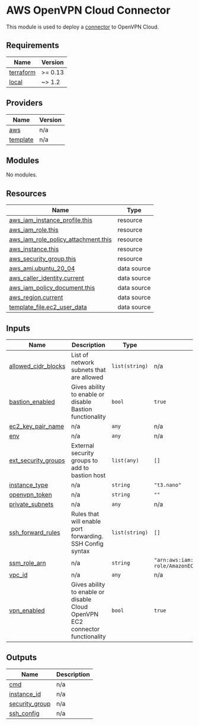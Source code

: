 # AWS OpenVPN Cloud Connector
This module is used to deploy a [connector](https://openvpn.net/cloud-docs/connector/) to OpenVPN Cloud.

## Requirements

| Name | Version |
|------|---------|
| <a name="requirement_terraform"></a> [terraform](#requirement\_terraform) | >= 0.13 |
| <a name="requirement_local"></a> [local](#requirement\_local) | ~> 1.2 |

## Providers

| Name | Version |
|------|---------|
| <a name="provider_aws"></a> [aws](#provider\_aws) | n/a |
| <a name="provider_template"></a> [template](#provider\_template) | n/a |

## Modules

No modules.

## Resources

| Name | Type |
|------|------|
| [aws_iam_instance_profile.this](https://registry.terraform.io/providers/hashicorp/aws/latest/docs/resources/iam_instance_profile) | resource |
| [aws_iam_role.this](https://registry.terraform.io/providers/hashicorp/aws/latest/docs/resources/iam_role) | resource |
| [aws_iam_role_policy_attachment.this](https://registry.terraform.io/providers/hashicorp/aws/latest/docs/resources/iam_role_policy_attachment) | resource |
| [aws_instance.this](https://registry.terraform.io/providers/hashicorp/aws/latest/docs/resources/instance) | resource |
| [aws_security_group.this](https://registry.terraform.io/providers/hashicorp/aws/latest/docs/resources/security_group) | resource |
| [aws_ami.ubuntu_20_04](https://registry.terraform.io/providers/hashicorp/aws/latest/docs/data-sources/ami) | data source |
| [aws_caller_identity.current](https://registry.terraform.io/providers/hashicorp/aws/latest/docs/data-sources/caller_identity) | data source |
| [aws_iam_policy_document.this](https://registry.terraform.io/providers/hashicorp/aws/latest/docs/data-sources/iam_policy_document) | data source |
| [aws_region.current](https://registry.terraform.io/providers/hashicorp/aws/latest/docs/data-sources/region) | data source |
| [template_file.ec2_user_data](https://registry.terraform.io/providers/hashicorp/template/latest/docs/data-sources/file) | data source |

## Inputs

| Name | Description | Type | Default | Required |
|------|-------------|------|---------|:--------:|
| <a name="input_allowed_cidr_blocks"></a> [allowed\_cidr\_blocks](#input\_allowed\_cidr\_blocks) | List of network subnets that are allowed | `list(string)` | n/a | yes |
| <a name="input_bastion_enabled"></a> [bastion\_enabled](#input\_bastion\_enabled) | Gives ability to enable or disable Bastion functionality | `bool` | `true` | no |
| <a name="input_ec2_key_pair_name"></a> [ec2\_key\_pair\_name](#input\_ec2\_key\_pair\_name) | n/a | `any` | n/a | yes |
| <a name="input_env"></a> [env](#input\_env) | n/a | `any` | n/a | yes |
| <a name="input_ext_security_groups"></a> [ext\_security\_groups](#input\_ext\_security\_groups) | External security groups to add to bastion host | `list(any)` | `[]` | no |
| <a name="input_instance_type"></a> [instance\_type](#input\_instance\_type) | n/a | `string` | `"t3.nano"` | no |
| <a name="input_openvpn_token"></a> [openvpn\_token](#input\_openvpn\_token) | n/a | `string` | `""` | no |
| <a name="input_private_subnets"></a> [private\_subnets](#input\_private\_subnets) | n/a | `any` | n/a | yes |
| <a name="input_ssh_forward_rules"></a> [ssh\_forward\_rules](#input\_ssh\_forward\_rules) | Rules that will enable port forwarding. SSH Config syntax | `list(string)` | `[]` | no |
| <a name="input_ssm_role_arn"></a> [ssm\_role\_arn](#input\_ssm\_role\_arn) | n/a | `string` | `"arn:aws:iam::aws:policy/service-role/AmazonEC2RoleforSSM"` | no |
| <a name="input_vpc_id"></a> [vpc\_id](#input\_vpc\_id) | n/a | `any` | n/a | yes |
| <a name="input_vpn_enabled"></a> [vpn\_enabled](#input\_vpn\_enabled) | Gives ability to enable or disable Cloud OpenVPN EC2 connector functionality | `bool` | `true` | no |

## Outputs

| Name | Description |
|------|-------------|
| <a name="output_cmd"></a> [cmd](#output\_cmd) | n/a |
| <a name="output_instance_id"></a> [instance\_id](#output\_instance\_id) | n/a |
| <a name="output_security_group"></a> [security\_group](#output\_security\_group) | n/a |
| <a name="output_ssh_config"></a> [ssh\_config](#output\_ssh\_config) | n/a |